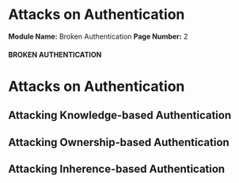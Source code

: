 <!--
 // Platform: Academy
// URL: https://academy.hackthebox.com/module/80/section/769
// Platform Version: V1
// Module ID: 80
// Module Name: Broken Authentication
// Module Difficulty: Medium
// Section ID: 769
// Section Title: Attacks on Authentication
// Page Title: Broken Authentication
// Page Number: 2
-->

# Attacks on Authentication

**Module Name:** Broken Authentication **Page Number:** 2

#### BROKEN AUTHENTICATION

# Attacks on Authentication

## Attacking Knowledge-based Authentication

## Attacking Ownership-based Authentication

## Attacking Inherence-based Authentication

####